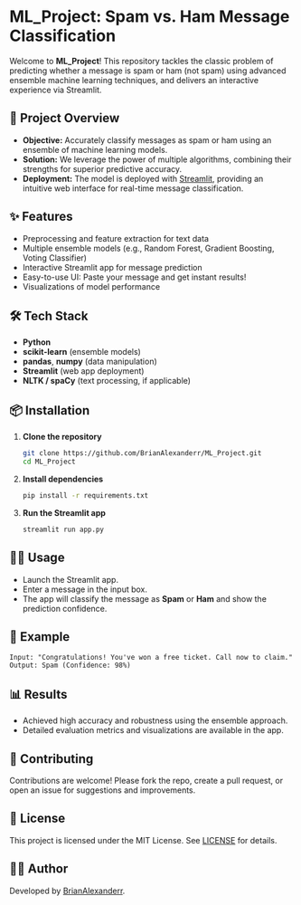 # ML_Project: Spam vs. Ham Message Classification

Welcome to **ML_Project**! This repository tackles the classic problem of predicting whether a message is spam or ham (not spam) using advanced ensemble machine learning techniques, and delivers an interactive experience via Streamlit.

## 🚀 Project Overview

- **Objective:** Accurately classify messages as spam or ham using an ensemble of machine learning models.
- **Solution:** We leverage the power of multiple algorithms, combining their strengths for superior predictive accuracy.
- **Deployment:** The model is deployed with [Streamlit](https://streamlit.io/), providing an intuitive web interface for real-time message classification.

## ✨ Features

- Preprocessing and feature extraction for text data
- Multiple ensemble models (e.g., Random Forest, Gradient Boosting, Voting Classifier)
- Interactive Streamlit app for message prediction
- Easy-to-use UI: Paste your message and get instant results!
- Visualizations of model performance

## 🛠️ Tech Stack

- **Python**
- **scikit-learn** (ensemble models)
- **pandas**, **numpy** (data manipulation)
- **Streamlit** (web app deployment)
- **NLTK / spaCy** (text processing, if applicable)

## 📦 Installation

1. **Clone the repository**
   ```bash
   git clone https://github.com/BrianAlexanderr/ML_Project.git
   cd ML_Project
   ```

2. **Install dependencies**
   ```bash
   pip install -r requirements.txt
   ```

3. **Run the Streamlit app**
   ```bash
   streamlit run app.py
   ```

## 🧑‍💻 Usage

- Launch the Streamlit app.
- Enter a message in the input box.
- The app will classify the message as **Spam** or **Ham** and show the prediction confidence.

## 📝 Example

```text
Input: "Congratulations! You've won a free ticket. Call now to claim."
Output: Spam (Confidence: 98%)
```

## 📊 Results

- Achieved high accuracy and robustness using the ensemble approach.
- Detailed evaluation metrics and visualizations are available in the app.

## 🤝 Contributing

Contributions are welcome! Please fork the repo, create a pull request, or open an issue for suggestions and improvements.

## 📄 License

This project is licensed under the MIT License. See [LICENSE](LICENSE) for details.

## 🙋‍♂️ Author

Developed by [BrianAlexanderr](https://github.com/BrianAlexanderr).

